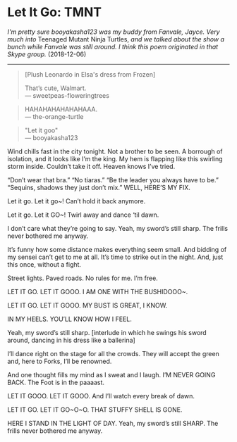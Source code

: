 # Let It Go: TMNT

*I'm pretty sure booyakasha123 was my buddy from Fanvale, Jayce. Very much into* Teenaged Mutant Ninja Turtles,
*and we talked about the show a bunch while Fanvale was still around. I think this poem originated in that Skype group.*
(2018-12-06)

-----
>[Plush Leonardo in Elsa's dress from Frozen]
>
> That’s cute, Walmart.  
> &mdash; sweetpeas-floweringtrees

> HAHAHAHAHAHAHAAA.  
> &mdash; the-orange-turtle

> "Let it goo"  
> &mdash; booyakasha123

Wind chills fast in the city tonight.
Not a brother to be seen.
A borrough of isolation, and it looks like I’m the king.
My hem is flapping like this swirling storm inside.
Couldn’t take it off.
Heaven knows I’ve tried.

“Don’t wear that bra.”
“No tiaras.”
“Be the leader you always have to be.”
“Sequins, shadows they just don’t mix.”
WELL, HERE’S MY FIX.

Let it go.
Let it go~!
Can’t hold it back anymore.

Let it go.
Let it GO~!
Twirl away and dance ‘til dawn.

I don’t care what they’re going to say.
Yeah, my sword’s still sharp.
The frills never bothered me anyway.

It’s funny how some distance makes everything seem small.
And bidding of my sensei can’t get to me at all.
It’s time to strike out in the night.
And, just this once, without a fight.

Street lights.
Paved roads.
No rules for me.
I’m free.

LET IT GO.
LET IT GOOO.
I AM ONE WITH THE BUSHIDOOO~.

LET IT GO.
LET IT GOOO.
MY BUST IS GREAT, I KNOW.

IN MY HEELS.
YOU’LL KNOW HOW I FEEL.

Yeah, my sword’s still sharp.
[interlude in which he swings his sword around, dancing in his dress like a ballerina]

I’ll dance right on the stage for all the crowds.
They will accept the green and, here to Forks, I’ll be renowned.

And one thought fills my mind as I sweat and I laugh.
I’M NEVER GOING BACK.
The Foot is in the paaaast.

LET IT GOOO.
LET IT GOOO.
And I’ll watch every break of dawn.

LET IT GO.
LET IT GO~O~O.
THAT STUFFY SHELL IS GONE.

HERE I STAND IN THE LIGHT OF DAY.
Yeah, my sword’s still SHARP.
The frills never bothered me anyway.
